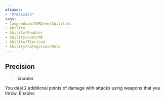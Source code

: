 ```yaml
---
aliases:
- "Precision"
tags:
- Compendium/CSRD/en/Abilities
- Ability
- Ability/Enabler
- Ability/Cost/NA
- Ability/Tier/Low
- Ability/Categories/Meta
---
```


  
## Precision  
>**Enabler**
  
You deal 2 additional points of damage with attacks using weapons that you throw. Enabler.